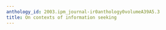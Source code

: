 ```yaml
---
anthology_id: 2003.ipm_journal-ir0anthology0volumeA39A5.3
title: On contexts of information seeking
---
```


